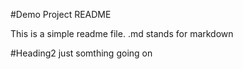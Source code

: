 #Demo Project README

This is a simple readme file.
.md stands for markdown

#Heading2
just somthing going on
